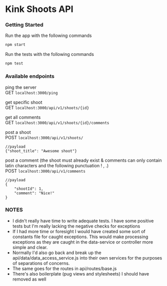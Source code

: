 # Kink Shoots API

### Getting Started
Run the app with the following commands
```sh
npm start
```
Run the tests with the following commands
```sh
npm test
```
### Available endpoints

ping the server</br>
GET `localhost:3000/ping`

get specific shoot</br>
GET `localhost:3000/api/v1/shoots/{id}`

get all comments</br>
GET `localhost:3000/api/v1/shoots/{id}/comments`

post a shoot</br>
POST `localhost:3000/api/v1/shoots/`
```
//payload
{"shoot_title": "Awesome shoot"}
```
post a comment (the shoot must already exist & comments can only contain latin characters and the following punctuation ! , .)</br>
POST `localhost:3000/api/v1/comments`

```
//payload
{
    "shootId": 1,
    "comment": "Nice!"
}
```

### NOTES
- I didn't really have time to write adequate tests. I have some positive tests but I'm really lacking the negative checks for exceptions
- If I had more time or foresight I would have created some sort of constants file for caught exceptions. This would make processing exceptions as they are caught in the data-service or controller more simple and clear.
- Normally I'd also go back and break up the api/data/data_access_service.js into their own services for the purposes of separations of concerns.
- The same goes for the routes in api/routes/base.js
- There's also boilerplate (pug views and stylesheets) I should have removed as well
